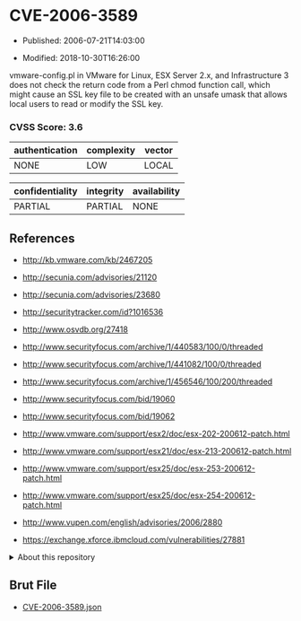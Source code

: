 # CVE-2006-3589

- Published: 2006-07-21T14:03:00

- Modified: 2018-10-30T16:26:00

vmware-config.pl in VMware for Linux, ESX Server 2.x, and Infrastructure 3 does not check the return code from a Perl chmod function call, which might cause an SSL key file to be created with an unsafe umask that allows local users to read or modify the SSL key.

### CVSS Score: **3.6**

| authentication | complexity | vector |
| --- | --- | --- |
| NONE | LOW | LOCAL |

| confidentiality | integrity | availability |
| --- | --- | --- |
| PARTIAL | PARTIAL | NONE |

## References

* http://kb.vmware.com/kb/2467205

* http://secunia.com/advisories/21120

* http://secunia.com/advisories/23680

* http://securitytracker.com/id?1016536

* http://www.osvdb.org/27418

* http://www.securityfocus.com/archive/1/440583/100/0/threaded

* http://www.securityfocus.com/archive/1/441082/100/0/threaded

* http://www.securityfocus.com/archive/1/456546/100/200/threaded

* http://www.securityfocus.com/bid/19060

* http://www.securityfocus.com/bid/19062

* http://www.vmware.com/support/esx2/doc/esx-202-200612-patch.html

* http://www.vmware.com/support/esx21/doc/esx-213-200612-patch.html

* http://www.vmware.com/support/esx25/doc/esx-253-200612-patch.html

* http://www.vmware.com/support/esx25/doc/esx-254-200612-patch.html

* http://www.vupen.com/english/advisories/2006/2880

* https://exchange.xforce.ibmcloud.com/vulnerabilities/27881

<details>
<summary>About this repository</summary> 

  This repository is part of the project [Live Hack CVE](https://github.com/Live-Hack-CVE). Main website can be found [www.live-hack.org](https://www.live-hack.org) 
  
  Made by [Sn0wAlice](https://github.com/Sn0wAlice) for the people that care about security and need to have a feed of the latest CVEs. Hope you enjoy it, don't forget to star the repo and follow me on [Twitter](https://twitter.com/Sn0wAlice) and [Github](https://github.com/Sn0wAlice). And that is my [personnal website](https://www.alice-snow.me/)

  - [Home Page](https://github.com/Live-Hack-CVE)
  - [Framework](https://github.com/Live-Hack-CVE/cve-framework)
  - [CVE database](https://github.com/Live-Hack-CVE/full_database)
  - [Changelog](https://github.com/Live-Hack-CVE/Changelog)
</details>

## Brut File

* [CVE-2006-3589.json](https://raw.githubusercontent.com/Live-Hack-CVE/full_database/main/cves/2006/CVE-2006-3589.json)


